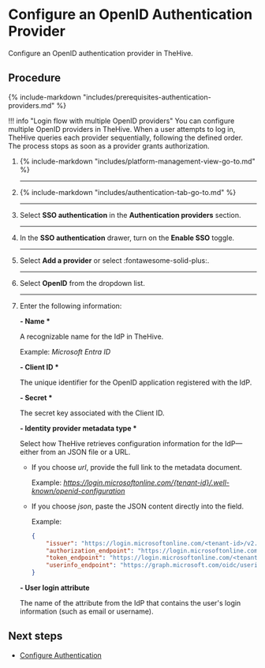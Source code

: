 # Configure an OpenID Authentication Provider

<!-- md:version 5.5 --> <!-- md:permission `managePlatform` --> <!-- md:license Platinum -->

Configure an OpenID authentication provider in TheHive.

<h2>Procedure</h2>

{% include-markdown "includes/prerequisites-authentication-providers.md" %}

!!! info "Login flow with multiple OpenID providers"
    You can configure multiple OpenID providers in TheHive. When a user attempts to log in, TheHive queries each provider sequentially, following the defined order. The process stops as soon as a provider grants authorization.

1. {% include-markdown "includes/platform-management-view-go-to.md" %}

    ---

2. {% include-markdown "includes/authentication-tab-go-to.md" %}

    ---

3. Select **SSO authentication** in the **Authentication providers** section.

    ---

4. In the **SSO authentication** drawer, turn on the **Enable SSO** toggle.

    ---

5. Select **Add a provider** or select :fontawesome-solid-plus:.

    ---

6. Select **OpenID** from the dropdown list.

    ---

7. Enter the following information:

    **- Name \***

    A recognizable name for the IdP in TheHive.

    Example: *Microsoft Entra ID*

    **- Client ID \***

    The unique identifier for the OpenID application registered with the IdP.

    **- Secret \***

    The secret key associated with the Client ID.

    **- Identity provider metadata type \***

    Select how TheHive retrieves configuration information for the IdP—either from an JSON file or a URL.

    * If you choose *url*, provide the full link to the metadata document.
    
        Example: *https://login.microsoftonline.com/{tenant-id}/.well-known/openid-configuration*

    * If you choose *json*, paste the JSON content directly into the field.
    
        Example: 

        ``` json
        {
            "issuer": "https://login.microsoftonline.com/<tenant-id>/v2.0",
            "authorization_endpoint": "https://login.microsoftonline.com/<tenant-id>/oauth2/v2.0/authorize",
            "token_endpoint": "https://login.microsoftonline.com/<tenant-id>/oauth2/v2.0/token",
            "userinfo_endpoint": "https://graph.microsoft.com/oidc/userinfo"
        }
        ```

    **- User login attribute**

    The name of the attribute from the IdP that contains the user's login information (such as email or username).

<h2>Next steps</h2>

* [Configure Authentication](configure-authentication.md)